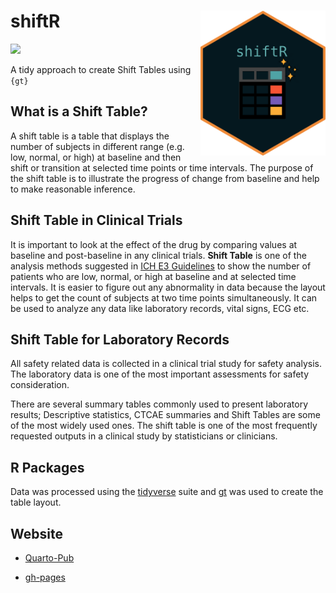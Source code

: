 # shiftR <img src="img/hex-shiftR.png" align="right" width="200"/>

[![](https://github.com/ahasoplakus/shifter/actions/workflows/publish.yml/badge.svg)](https://github.com/ahasoplakus/shifter/actions/workflows/publish.yml)

A tidy approach to create Shift Tables using `{gt}`

## What is a Shift Table?

A shift table is a table that displays the number of subjects in different range (e.g. low, normal, or high) at baseline and then shift or transition at selected time points or time intervals. The purpose of the shift table is to illustrate the progress of change from baseline and help to make reasonable inference.

## Shift Table in Clinical Trials

It is important to look at the effect of the drug by comparing values at baseline and post-baseline in any clinical trials. **Shift Table** is one of the analysis methods suggested in [ICH E3 Guidelines](https://www.ema.europa.eu/en/documents/scientific-guideline/ich-e-3-structure-and-content-clinical-study-reports-step-5_en.pdf) to show the number of patients who are low, normal, or high at baseline and at selected time intervals. It is easier to figure out any abnormality in data because the layout helps to get the count of subjects at two time points simultaneously. It can be used to analyze any data like laboratory records, vital signs, ECG etc.

## Shift Table for Laboratory Records

All safety related data is collected in a clinical trial study for safety analysis. The laboratory data is one of the most important assessments for safety consideration.

There are several summary tables commonly used to present laboratory results; Descriptive statistics, CTCAE summaries and Shift Tables are some of the most widely used ones. The shift table is one of the most frequently requested outputs in a clinical study by statisticians or clinicians.

## R Packages

Data was processed using the [tidyverse](https://www.tidyverse.org/packages/) suite and [gt](https://gt.rstudio.com/) was used to create the table layout.

## Website

-   [Quarto-Pub](https://ahasoplakus.quarto.pub/shift2r/)

-   [gh-pages](https://ahasoplakus.github.io/shifter/)
